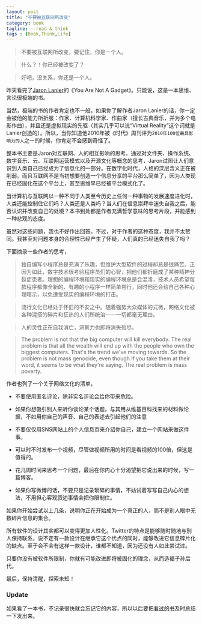 ```yaml
---
layout: post
title: "不要被互联网所改变"
category: book
tagline: --read & think
tags : [Book,Think,Life]
---
```



>不要被互联网所改变，要记住，你是一个人。

>什么？！你已经被改变了？

>好吧，没关系，你还是一个人。

昨天看完了[Jaron Lanier](http://en.wikipedia.org/wiki/Jaron_Lanier)的《You Are Not A Gadget》。只能说，这是一本思维、言论很极端的书。

当然，极端的书的作者肯定也不一般。如果你了解作者Jaron Lanier的话，你一定会被他的能力所折服：作家、计算机科学家、作曲家（擅长古典音乐，并为多个电影作曲），并且还是虚拟现实的先驱（其实几乎可以说“Virtual Reality”这个词就是Lanier创造的）。所以，当你知道他2010年被《时代》周刊评为`2010年100位最具影响力的人`之一的时候，你肯定不会感到奇怪了。

整本书主要是Jaron对互联网、人的相互影响的思考。通过对文件夹、操作系统、数字音乐、云、互联网运营模式以及开源文化等概念的思考，Jaron试图让人们意识到人类自己已经成为了信息化的一部分。在数字化时代，人格的深层含义正在被削弱。而且互联网不是当初想要创造一个信息分享的平台那么简单了，因为人类现在已经固化在这个平台上，甚至思维早已经被平台模式化了。

当计算机与互联网以一种不同于人类至今历史上任何一种事物的发展速度进化时，人类还能控制住它们吗？人类还是人类吗？当人们在信息崇拜中迷失自我之后，能否认识并改变自己的处境？本书到处都是作者充满哲学意味的思考片段，并能感到一种悲观的态度。

虽然对这些问题，我也不好作出回答。不过，对于作者的这种态度，我并不太赞同。我甚至对问题本身的合理性已经产生了怀疑，人们真的已经迷失自我了吗？

下面摘录一些作者的思考，

>独自编写小程序总是充满了乐趣，但维护大型软件的过程却总是很痛苦。正因为如此，数字技术很考验程序员们的心智，把他们都折磨成了某种精神分裂症患者。理想的编程环境和现实的编程环境总是会混淆，技术人员希望每款程序都像全新的、有趣的小程序一样简单易行，同时他还会给自己各种心理暗示，以免遭受现实的编程环境的打击。

>流行文化已经处于怀旧的不安之中。随着强势大众媒体的式微，网络文化被各种混搭的碎片和狂热的人们所统治——一切都毫无理由。

>人的灵性正在自我消亡，洞察力也即将消失殆尽。

>The problem is not that the big computer will kill everybody. The real problem is that all the wealth will end up with the people who own the biggest computers. That's the trend we've moving towards. So the problem is not mass genocide, even though if you take them at their word, it seems to be what they're saying. The real problem is mass poverty.

作者也列了一个关于网络文化的清单，

* 不要使用匿名评论，除非实名评论会给你带来危险。

* 如果你想吸引别人来听你谈论某个话题，与其用从维基百科找来的材料做论据，不如用你自己的声音、自己的表述去引起他们的注意

* 不要仅仅用SNS网站上的个人信息页来介绍你自己，建立一个网站来做这件事。
* 可以时不时发布一个视频，尽管做视频所用的时间是看视频的100倍，但这是值得的。
* 花几周时间来思考一个问题，最后在你内心十分渴望把它说出来的时候，写一篇博客。
* 如果你写微博的话，不要只是记录琐碎的事情，不妨试着写写自己内心的想法，不用担心客观叙述事情会把你限制住。

如果你开始尝试以上几条，说明你正在开始成为一个真正的人，而不是别人眼中无数碎片信息的集合。

所有软件的设计其实都可以变得更加人性化。Twitter的特点是能够随时随地与别人保持联系，说不定有一款设计在继承它这个优点的同时，能够改进它信息碎片化的缺点。至于会不会有这样一款设计，谁都不知道，因为还没有人如此尝试过。

只要你没有被软件所限制，你就有可能改进即将被固化的理念，从而造福子孙后代。

最后，保持清醒，探索未知！

### Update
如果看了一本书，不记录很快就会忘记它的内容，所以以后要把[看过的书](http://jackiekuo.com/elseworld/#books)及时总结一下发出来。